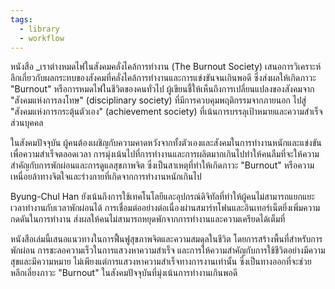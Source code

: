 ```yaml
---
tags:
  - library
  - workflow
---
```

หนังสือ _เราต่างหมดไฟในสังคมคลั่งไคล้การทำงาน (The Burnout Society) เสนอการวิเคราะห์ลึกเกี่ยวกับผลกระทบของสังคมที่คลั่งไคล้การทำงานและการแข่งขันจนเกินพอดี ซึ่งส่งผลให้เกิดภาวะ "Burnout" หรือการหมดไฟในชีวิตของคนทั่วไป ผู้เขียนชี้ให้เห็นถึงการเปลี่ยนแปลงของสังคมจาก "สังคมแห่งการลงโทษ" (disciplinary society) ที่มีการควบคุมพฤติกรรมจากภายนอก ไปสู่ "สังคมแห่งการกระตุ้นตัวเอง" (achievement society) ที่เน้นการบรรลุเป้าหมายและความสำเร็จส่วนบุคคล

ในสังคมปัจจุบัน ผู้คนต้องเผชิญกับความคาดหวังจากทั้งตัวเองและสังคมในการทำงานหนักและแข่งขันเพื่อความสำเร็จตลอดเวลา การมุ่งเน้นไปที่การทำงานและการผลิตมากเกินไปทำให้คนลืมที่จะให้ความสำคัญกับการพักผ่อนและการดูแลสุขภาพจิต ซึ่งเป็นสาเหตุที่ทำให้เกิดภาวะ "Burnout" หรือความเหนื่อยล้าทางจิตใจและร่างกายที่เกิดจากการทำงานหนักเกินไป

Byung-Chul Han ยังเน้นถึงการใช้เทคโนโลยีและอุปกรณ์ดิจิทัลที่ทำให้ผู้คนไม่สามารถแยกแยะเวลาทำงานกับเวลาพักผ่อนได้ การเชื่อมต่ออย่างต่อเนื่องผ่านสมาร์ทโฟนและอินเทอร์เน็ตยิ่งเพิ่มความกดดันในการทำงาน ส่งผลให้คนไม่สามารถหยุดพักจากการทำงานและความเครียดได้เต็มที่

หนังสือเล่มนี้เสนอแนวทางในการฟื้นฟูสุขภาพจิตและความสมดุลในชีวิต โดยการสร้างพื้นที่สำหรับการพักผ่อน การชะลอความเร็วในการแสวงหาความสำเร็จ และการให้ความสำคัญกับการใช้ชีวิตอย่างมีความสุขและมีความหมาย ไม่เพียงแต่การแสวงหาความสำเร็จทางการงานเท่านั้น ซึ่งเป็นทางออกที่จะช่วยหลีกเลี่ยงภาวะ "Burnout" ในสังคมปัจจุบันที่มุ่งเน้นการทำงานเกินพอดี